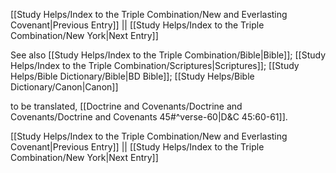 [[Study Helps/Index to the Triple Combination/New and Everlasting Covenant|Previous Entry]]  ||  [[Study Helps/Index to the Triple Combination/New York|Next Entry]]

 See also [[Study Helps/Index to the Triple Combination/Bible|Bible]]; [[Study Helps/Index to the Triple Combination/Scriptures|Scriptures]]; [[Study Helps/Bible Dictionary/Bible|BD Bible]]; [[Study Helps/Bible Dictionary/Canon|Canon]]

 to be translated, [[Doctrine and Covenants/Doctrine and Covenants/Doctrine and Covenants 45#^verse-60|D&C 45:60-61]].

[[Study Helps/Index to the Triple Combination/New and Everlasting Covenant|Previous Entry]]  ||  [[Study Helps/Index to the Triple Combination/New York|Next Entry]]